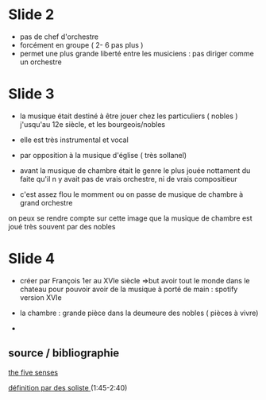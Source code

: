 # Slide 2

- pas de chef d'orchestre 
-  forcément en groupe ( 2- 6 pas plus )
- permet une plus grande liberté  entre les musiciens : pas diriger comme un orchestre 


# Slide 3 

- la musique était destiné à être jouer chez les particuliers ( nobles ) j'usqu'au 12e siècle, et les bourgeois/nobles 


- elle est très instrumental et vocal 

- par opposition à la musique d'église ( très sollanel)

- avant la musique de chambre était le genre le plus jouée nottament du faite qu'il n y avait pas de vrais orchestre, ni de vrais compositieur  

- c'est assez flou le momment ou on passe de musique de chambre à grand orchestre 

on peux se rendre compte sur cette image que la musique de chambre est joué très souvent par des nobles 

# Slide 4 

- créer par François 1er au XVIe siècle 
=>but avoir tout le monde dans le chateau pour pouvoir avoir de la musique à porté de main : spotify version XVIe  

- la chambre : grande pièce dans la deumeure des nobles ( pièces à vivre)

- 

## source / bibliographie 

[the five senses](https://fr.wikipedia.org/wiki/Fichier:Abraham_Bosse_-_The_Five_Senses_-_Hearing_-_WGA02665.jpg)

[définition par des soliste ](https://www.youtube.com/watch?v=adhaqQsU7aw)(1:45-2:40)



